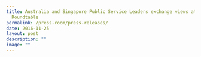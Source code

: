 ```yaml
---
title: Australia and Singapore Public Service Leaders exchange views at annual
  Roundtable
permalink: /press-room/press-releases/
date: 2016-11-25
layout: post
description: ""
image: ""
---
```

